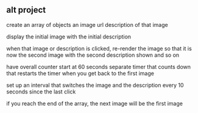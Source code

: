 ##  alt project

create an array of objects 
    an image url
    description of that image

display the initial image with the initial description

when that image or description is clicked, re-render the image so that it is now the second image with the second description shown and so on

have overall counter start at 60 seconds separate timer that counts down that restarts the timer when you get back to the first image

set up an interval that switches the image and the description every 10 seconds since the last click

if you reach the end of the array, the next image will be the first image